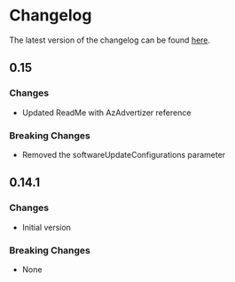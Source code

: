 # Changelog

The latest version of the changelog can be found [here](https://github.com/Azure/bicep-registry-modules/blob/main/avm/res/automation/automation-account/CHANGELOG.md).

## 0.15

### Changes

- Updated ReadMe with AzAdvertizer reference

### Breaking Changes

- Removed the softwareUpdateConfigurations parameter

## 0.14.1

### Changes

- Initial version

### Breaking Changes

- None

